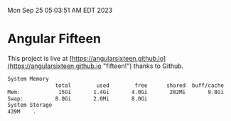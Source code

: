 Mon Sep 25 05:03:51 AM EDT 2023

# Angular Fifteen


This project is live at [https://angularsixteen.github.io](https://angularsixteen.github.io "fifteen!") thanks to Github.

```bash
System Memory
               total        used        free      shared  buff/cache   available
Mem:            15Gi       1.4Gi       4.0Gi       282Mi       9.8Gi        13Gi
Swap:          8.0Gi       2.0Mi       8.0Gi
System Storage
439M	.
